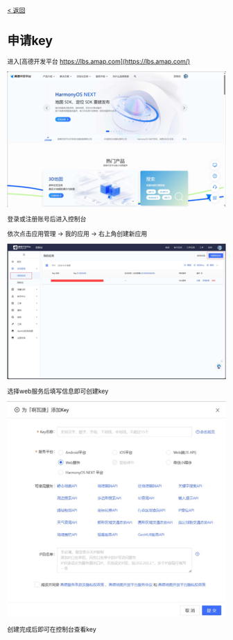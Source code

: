 [< 返回](/xjie-weather)

# 申请key

进入[高德开发平台 https://lbs.amap.com](https://lbs.amap.com/)

![gd-1.png](../../image/JPEG/gd-1.jpg)

登录或注册账号后进入控制台

依次点击应用管理 -> 我的应用 -> 右上角创建新应用

![gd-2.png](../../image/JPEG/gd-2.jpg)

选择web服务后填写信息即可创建key

![gd-3.png](../../image/JPEG/gd-3.jpg)

创建完成后即可在控制台查看key